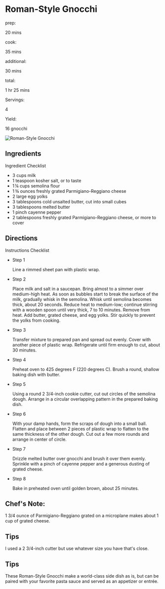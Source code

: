 # Roman-Style Gnocchi

prep:

20 mins

cook:

35 mins

additional:

30 mins

total:

1 hr 25 mins

Servings:

4

Yield:

16 gnocchi

![Roman-Style Gnocchi](https://imagesvc.meredithcorp.io/v3/mm/image?q=85&c=sc&poi=face&w=300&h=300&url=https%3A%2F%2Fcf-images.us-east-1.prod.boltdns.net%2Fv1%2Fstatic%2F1033249144001%2Fbc42f355-6a07-4bc7-b4a4-446232111378%2F7cd8f59e-da0e-475b-a3c4-0b9794ee02f8%2F960x540%2Fmatch%2Fimage.jpg)

## Ingredients

Ingredient Checklist

-   3 cups milk
-   1 teaspoon kosher salt, or to taste
-   1 ¼ cups semolina flour
-   1 ¾ ounces freshly grated Parmigiano-Reggiano cheese
-   2 large egg yolks
-   3 tablespoons cold unsalted butter, cut into small cubes
-   3 tablespoons melted butter
-   1 pinch cayenne pepper
-   2 tablespoons freshly grated Parmigiano-Reggiano cheese, or more to cover

## Directions

Instructions Checklist

-   Step 1
    
    Line a rimmed sheet pan with plastic wrap.
    
-   Step 2
    
    Place milk and salt in a saucepan. Bring almost to a simmer over medium-high heat. As soon as bubbles start to break the surface of the milk, gradually whisk in the semolina. Whisk until semolina becomes thick, about 20 seconds. Reduce heat to medium-low; continue stirring with a wooden spoon until very thick, 7 to 10 minutes. Remove from heat. Add butter, grated cheese, and egg yolks. Stir quickly to prevent the yolks from cooking.
    
-   Step 3
    
    Transfer mixture to prepared pan and spread out evenly. Cover with another piece of plastic wrap. Refrigerate until firm enough to cut, about 30 minutes.
    
-   Step 4
    
    Preheat oven to 425 degrees F (220 degrees C). Brush a round, shallow baking dish with butter.
    
-   Step 5
    
    Using a round 2 3/4-inch cookie cutter, cut out circles of the semolina dough. Arrange in a circular overlapping pattern in the prepared baking dish.
    
-   Step 6
    
    With your damp hands, form the scraps of dough into a small ball. Flatten and place between 2 pieces of plastic wrap to flatten to the same thickness of the other dough. Cut out a few more rounds and arrange in center of circle.
    
-   Step 7
    
    Drizzle melted butter over gnocchi and brush it over them evenly. Sprinkle with a pinch of cayenne pepper and a generous dusting of grated cheese.
    
-   Step 8
    
    Bake in preheated oven until golden brown, about 25 minutes.
    

## Chef's Note:

1 3/4 ounce of Parmigiano-Reggiano grated on a microplane makes about 1 cup of grated cheese.

## Tips

I used a 2 3/4-inch cutter but use whatever size you have that's close.

## Tips

These Roman-Style Gnocchi make a world-class side dish as is, but can be paired with your favorite pasta sauce and served as an appetizer or entrée.